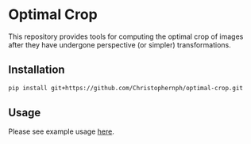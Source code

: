 # Optimal Crop
This repository provides tools for computing the optimal crop of images after they have undergone perspective (or simpler) transformations.

## Installation
```bash
pip install git+https://github.com/Christophernph/optimal-crop.git
```

## Usage
Please see example usage [here](examples/).